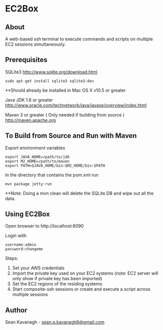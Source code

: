 EC2Box
======

About
-----
A web-based ssh terminal to execute commands and scripts on multiple EC2 sessions simultaneously.


Prerequisites
-------------
SQLite3
http://www.sqlite.org/download.html

    sudo apt-get install sqlite3 sqlite3-dev 

**Should already be installed in Mac OS X v10.5 or greater

Java JDK 1.6 or greater
http://www.oracle.com/technetwork/java/javase/overview/index.html

Maven 3 or greater ( Only needed if building from source )
http://maven.apache.org


To Build from Source and Run with Maven
------
Export environment variables

    export JAVA_HOME=/path/to/jdk
    export M2_HOME=/path/to/maven
    export PATH=$JAVA_HOME/bin:$M2_HOME/bin:$PATH

In the directory that contains the pom.xml run

	mvn package jetty:run

**Note: Doing a mvn clean will delete the SQLite DB and wipe out all the data.


Using EC2Box
------
Open browser to http://localhost:8090

Login with 

	username:admin 
	password:changeme

Steps:

1. Set your AWS credentials
2. Import the private key used on your EC2 systems (note: EC2 server will only show if private key has been imported)
3. Set the EC2 regions of the residing systems
4. Start composite-ssh sessions or create and execute a script across multiple sessions


Author
------
Sean Kavanagh - sean.p.kavanagh6@gmail.com
